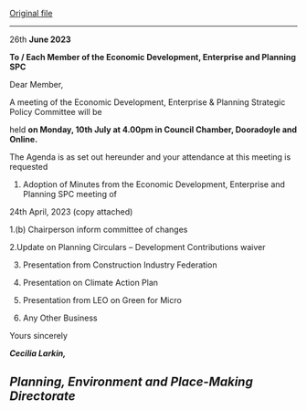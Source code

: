 [Original file](https://www.limerick.ie/sites/default/files/media/documents/2023-06/Agenda-Meeting-of-the-Economic-Development-Enterprise-and-Planning-Strategic-Policy-Committee-10th-July-2023.pdf)

---
26th **June 2023**

**To / Each Member of the Economic Development, Enterprise and Planning SPC**

Dear Member,

A meeting of the Economic Development, Enterprise & Planning Strategic Policy Committee will be

held **on Monday, 10th July at 4.00pm in Council Chamber, Dooradoyle and Online.**

The Agenda is as set out hereunder and your attendance at this meeting is requested

1. Adoption of Minutes from the Economic Development, Enterprise and Planning SPC meeting of

24th April, 2023 (copy attached)

1.(b) Chairperson inform committee of changes

2.Update on Planning Circulars – Development Contributions waiver

3. Presentation from Construction Industry Federation

4. Presentation on Climate Action Plan

5. Presentation from LEO on Green for Micro

6. Any Other Business

Yours sincerely

***Cecilia Larkin,***

***Planning, Environment and Place-Making Directorate***
---
